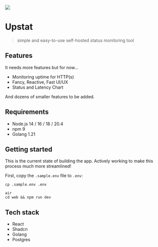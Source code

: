 ![](./dashboard.png)

# Upstat
    
> simple and easy-to-use self-hosted status monitoring tool

## Features

It needs more features but for now...

-   Monitoring uptime for HTTP(s)
-   Fancy, Reactive, Fast UI/UX
-   Status and Latency Chart

And dozens of smaller features to be added.

## Requirements

- Node.js 14 / 16 / 18 / 20.4
- npm 9
- Golang 1.21

## Getting started

This is the current state of building the app. Actively working to make this process much more streamlined!

First, copy the `.sample.env` file to `.env`:

```
cp .sample.env .env
```

```shell
air
cd web && npm run dev
```

## Tech stack

-   React
-   Shadcn
-   Golang
-   Postgres
